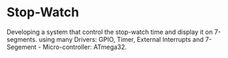 # Stop-Watch
Developing a system that control the stop-watch time and display it on 7-segments. using many Drivers: GPIO, Timer, External Interrupts and 7-Segement - Micro-controller: ATmega32.
